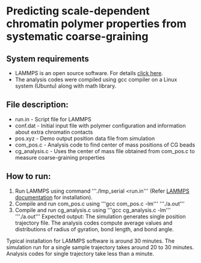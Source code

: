 # Predicting scale-dependent chromatin polymer properties from systematic coarse-graining

## System requirements
- LAMMPS is an open source software. For details [click here](https://docs.lammps.org/Install.html).
- The analysis codes were compiled using gcc compiler on a Linux system (Ubuntu) along with math library.

## File description:
- run.in        - Script file for LAMMPS 
- conf.dat      - Initial input file with polymer configuration and information about extra chromatin contacts
- pos.xyz       - Demo output position data file from simulation
- com_pos.c     - Analysis code to find center of mass positions of CG beads 
- cg_analysis.c - Uses the center of mass file obtained from com_pos.c to measure coarse-graining properties

## How to run:
1. Run LAMMPS using command '''./lmp_serial <run.in'''  (Refer [LAMMPS documentation](https://docs.lammps.org/Install.html) for installation).
2. Compile and run com_pos.c using '''gcc com_pos.c -lm''' '''./a.out'''
3. Compile and run cg_analysis.c using '''gcc cg_analysis.c -lm''' '''./a.out'''
Expected output: The simulation generates single position trajectory file. The analysis codes compute average values and distributions of radius of gyration, bond length, and bond angle.


Typical installation for LAMMPS software is around 30 minutes. The simulation run for a single sample trajectory takes around 20 to 30 minutes. Analysis codes for single trajectory take less than a minute.
